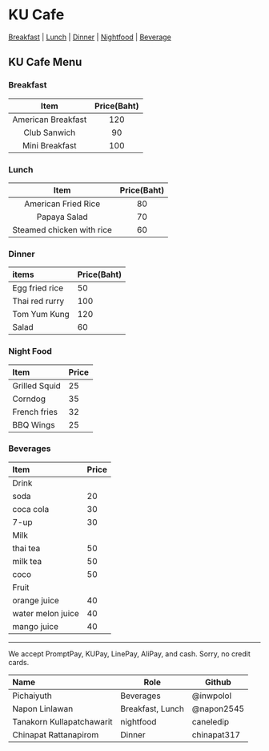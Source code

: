 # KU Cafe

[Breakfast](#breakfast) | [Lunch](#lunch) | [Dinner](#dinner) | [Nightfood](#night-food) | [Beverage](#beverages)

## KU Cafe Menu

### Breakfast

| Item                | Price(Baht)  |
|:----------------:   |:----------:  |
| American Breakfast  | 120          |
| Club Sanwich        | 90           |
| Mini Breakfast      | 100          |

### Lunch 

| Item                            | Price(Baht)  |
|:------------------------------: |:----------:  |
| American Fried Rice             | 80           |
| Papaya Salad                    | 70           |
| Steamed chicken with rice       | 60           |

### Dinner

| items | Price(Baht) |
|:-------|-------|
| Egg fried rice | 50 |
| Thai red rurry | 100 |
| Tom Yum Kung | 120 |
| Salad | 60 |

### Night Food

| Item                 | Price |
|:-------------------------|----------|
| Grilled Squid               | 25    |
| Corndog              | 35       |
| French fries              | 32       |
| BBQ Wings              | 25       |

### Beverages

| Item                      | Price |
|:-----------------------|----------|
| Drink                  |           |
| soda                   |     20    |
| coca cola              |     30    |
| 7-up                   |     30    |
| Milk                   |           |
| thai tea               |     50    |
| milk tea               |     50    |
| coco                   |     50    |
| Fruit                  |           |
| orange juice           |     40    |
| water melon juice      |     40    |
| mango juice            |     40    |

---

We accept PromptPay, KUPay, LinePay, AliPay, and cash. Sorry, no credit cards.


| Name      | Role      | Github          |
|:----------|-----------|-----------------|
| Pichaiyuth | Beverages | @inwpolol |
| Napon Linlawan| Breakfast, Lunch | @napon2545 |
| Tanakorn Kullapatchawarit | nightfood | caneledip |
| Chinapat Rattanapirom | Dinner | chinapat317 |


